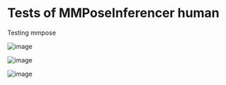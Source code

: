 # Tests of MMPoseInferencer human
Testing mmpose

![image](https://github.com/user-attachments/assets/04767925-2538-445f-b3f0-3468f3866ef7)

![image](https://github.com/user-attachments/assets/62bb4b0e-a1f0-4676-92be-f594e5f4698b)

![image](https://github.com/user-attachments/assets/b3f928d0-c3d6-4d7c-b796-6d87b83665c1)


